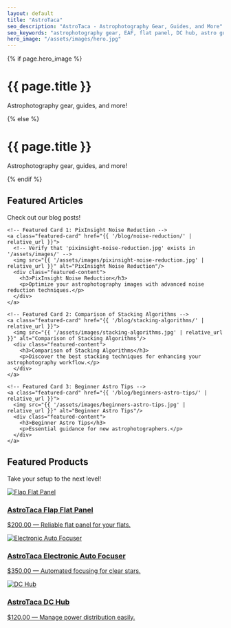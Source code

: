```yaml
---
layout: default
title: "AstroTaca"
seo_description: "AstroTaca - Astrophotography Gear, Guides, and More"
seo_keywords: "astrophotography gear, EAF, flat panel, DC hub, astro guides"
hero_image: "/assets/images/hero.jpg"
---
```


<!-- Hero Section -->
{% if page.hero_image %}
<div class="hero" style="background-image: url('{{ page.hero_image }}');" data-aos="fade-in">
  <div class="hero-overlay" style="background: rgba(0,0,0,0.4);"></div>
  <div class="hero-content">
    <h1>{{ page.title }}</h1>
    <p>Astrophotography gear, guides, and more!</p>
  </div>
</div>
{% else %}
<div class="hero" data-aos="fade-in">
  <div class="hero-overlay"></div>
  <div class="hero-content">
    <h1>{{ page.title }}</h1>
    <p>Astrophotography gear, guides, and more!</p>
  </div>
</div>
{% endif %}


<!-- Featured Articles -->
<section class="home-intro" data-aos="fade-up">
  <h2>Featured Articles</h2>
  <p>Check out our blog posts!</p>
  <div class="featured-grid">

    <!-- Featured Card 1: PixInsight Noise Reduction -->
    <a class="featured-card" href="{{ '/blog/noise-reduction/' | relative_url }}">
      <!-- Verify that 'pixinsight-noise-reduction.jpg' exists in '/assets/images/' -->
      <img src="{{ '/assets/images/pixinsight-noise-reduction.jpg' | relative_url }}" alt="PixInsight Noise Reduction"/>
      <div class="featured-content">
        <h3>PixInsight Noise Reduction</h3>
        <p>Optimize your astrophotography images with advanced noise reduction techniques.</p>
      </div>
    </a>

    <!-- Featured Card 2: Comparison of Stacking Algorithms -->
    <a class="featured-card" href="{{ '/blog/stacking-algorithms/' | relative_url }}">
      <img src="{{ '/assets/images/stacking-algorithms.jpg' | relative_url }}" alt="Comparison of Stacking Algorithms"/>
      <div class="featured-content">
        <h3>Comparison of Stacking Algorithms</h3>
        <p>Discover the best stacking techniques for enhancing your astrophotography workflow.</p>
      </div>
    </a>

    <!-- Featured Card 3: Beginner Astro Tips -->
    <a class="featured-card" href="{{ '/blog/beginners-astro-tips/' | relative_url }}">
      <img src="{{ '/assets/images/beginners-astro-tips.jpg' | relative_url }}" alt="Beginner Astro Tips"/>
      <div class="featured-content">
        <h3>Beginner Astro Tips</h3>
        <p>Essential guidance for new astrophotographers.</p>
      </div>
    </a>

  </div>  <!-- End .featured-grid for Featured Articles -->
</section>  <!-- End Featured Articles section -->


<!-- Featured Products -->
<section class="home-intro" data-aos="fade-up">
  <h2>Featured Products</h2>
  <p>Take your setup to the next level!</p>
  <div class="featured-grid">
    <a class="featured-card" href="{{ '/products/flap-flat-panel/' | relative_url }}">
      <img src="https://via.placeholder.com/600x400/333333/ffffff?text=Flat+Panel" alt="Flap Flat Panel">
      <div class="featured-content">
        <h3>AstroTaca Flap Flat Panel</h3>
        <p>$200.00 &mdash; Reliable flat panel for your flats.</p>
      </div>
    </a>
    <a class="featured-card" href="{{ '/products/eaf/' | relative_url }}">
      <img src="https://via.placeholder.com/600x400/3a3a3a/ffffff?text=Auto+Focuser" alt="Electronic Auto Focuser">
      <div class="featured-content">
        <h3>AstroTaca Electronic Auto Focuser</h3>
        <p>$350.00 &mdash; Automated focusing for clear stars.</p>
      </div>
    </a>
    <a class="featured-card" href="{{ '/products/dc-hub/' | relative_url }}">
      <img src="https://via.placeholder.com/600x400/444444/ffffff?text=DC+Hub" alt="DC Hub">
      <div class="featured-content">
        <h3>AstroTaca DC Hub</h3>
        <p>$120.00 &mdash; Manage power distribution easily.</p>
      </div>
    </a>
  </div>
</section>
